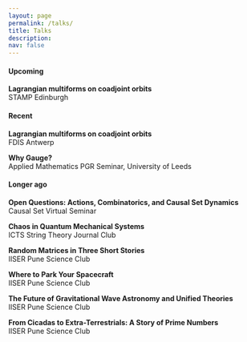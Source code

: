 ```yaml
---
layout: page
permalink: /talks/
title: Talks
description:
nav: false
---
```


<h4> Upcoming </h4>

<b>Lagrangian multiforms on coadjoint orbits</b>\
STAMP Edinburgh

<h4> Recent </h4>

<b>Lagrangian multiforms on coadjoint orbits</b>\
FDIS Antwerp

<b>Why Gauge?</b>\
Applied Mathematics PGR Seminar, University of Leeds

<h4> Longer ago </h4>

<b>Open Questions: Actions, Combinatorics, and Causal Set Dynamics</b>\
Causal Set Virtual Seminar

<b>Chaos in Quantum Mechanical Systems</b>\
ICTS String Theory Journal Club

<b>Random Matrices in Three Short Stories</b>\
IISER Pune Science Club

<b>Where to Park Your Spacecraft</b>\
IISER Pune Science Club

<b>The Future of Gravitational Wave Astronomy and Unified Theories</b>\
IISER Pune Science Club

<b>From Cicadas to Extra-Terrestrials: A Story of Prime Numbers</b>\
IISER Pune Science Club
